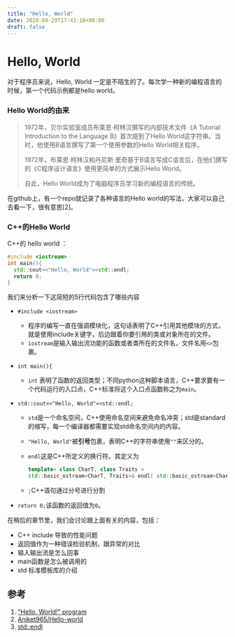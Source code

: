 ```yaml
---
title: "Hello, World"
date: 2020-08-29T17:43:10+08:00
draft: false
---
```


# Hello, World

对于程序员来说，Hello, World 一定是不陌生的了。每次学一种新的编程语言的时候，第一个代码示例都是hello world。

### Hello World的由来

> 1972年，贝尔实验室成员布莱恩·柯林汉撰写的内部技术文件《A Tutorial Introduction to the Language B》首次提到了Hello World这字符串。当时，他使用B语言撰写了第一个使用参数的Hello World相关程序。
>
> 1972年，布莱恩·柯林汉和丹尼斯·里奇基于B语言写成C语言后，在他们撰写的《C程序设计语言》使用更简单的方式展示Hello World。
>
> 自此，Hello World成为了电脑程序员学习新的编程语言的传统。

在github上，有一个repo就记录了各种语言的Hello world的写法，大家可以自己去看一下，很有意思[2]。

### C++的Hello World 

C++的 hello world ： 

```cpp
#include <iostream>
int main(){
  std::cout<<"Hello, World"<<std::endl;
  return 0;
}
```

我们来分析一下这简短的5行代码包含了哪些内容

* `#include <iostream>`

  - 程序的编写一直在强调模块化，这句话表明了C++引用其他模块的方式，就是使用include关键字，后边跟着你要引用的类或对象所在的文件。
  - `iostream`是输入输出流功能的函数或者类所在的文件名，文件名用`<>`包裹。

* `int main(){` 

  - `int` 表明了函数的返回类型；不同python这种脚本语言，C++要求要有一个代码运行的入口点，C++标准将这个入口点函数称之为`main`。

* `std::cout<<"Hello, World"<<std::endl;`

  - `std`是一个命名空间，C++使用命名空间来避免命名冲突；std是standard的缩写，每一个编译器都需要实现std命名空间内的内容。

  - `"Hello, World"`被**引号**包裹，表明C++的字符串使用`""`来区分的。

  - `endl`这是C++所定义的换行符。其定义为

    ```cpp
    template< class CharT, class Traits >
    std::basic_ostream<CharT, Traits>& endl( std::basic_ostream<CharT, Traits>& os );
    ```

  - `;`C++语句通过分号进行分割

* `return 0;`该函数的返回值为`0`。

在稍后的章节里，我们会讨论跟上面有关的内容，包括：

- C++ include 导致的性能问题
- 返回值作为一种错误检验机制，跟异常的对比
- 输入输出流是怎么回事
- main函数是怎么被调用的
- std 标准模板库的介绍



## 参考

1. ["Hello, World!" program](https://en.wikipedia.org/wiki/%22Hello,_World!%22_program0)
2. [Aniket965/Hello-world](https://github.com/Aniket965/Hello-world)
3. [std::endl](https://en.cppreference.com/w/cpp/io/manip/endl)

